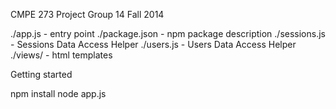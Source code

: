 CMPE 273 Project Group 14 Fall 2014

./app.js - entry point
./package.json - npm package description
./sessions.js - Sessions Data Access Helper
./users.js - Users Data Access Helper
./views/ - html templates

Getting started

npm install
node app.js
